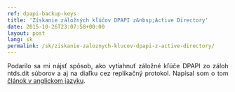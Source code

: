 ```yaml
---
ref: dpapi-backup-keys
title: 'Získanie záložných kľúčov DPAPI z&nbsp;Active Directory'
date: 2015-10-26T23:07:58+00:00
layout: post
lang: sk
permalink: /sk/ziskanie-zaloznych-klucov-dpapi-z-active-directory/
---
```

<p style="text-align: justify;">
  Podarilo sa&nbsp;mi nájsť spôsob, ako vytiahnuť záložné kľúče DPAPI zo záloh ntds.dit súborov a&nbsp;aj&nbsp;na diaľku cez&nbsp;replikačný protokol. Napísal som o&nbsp;tom <a href="https://www.dsinternals.com/en/retrieving-dpapi-backup-keys-from-active-directory/">článok v&nbsp;anglickom jazyku</a>.
</p>